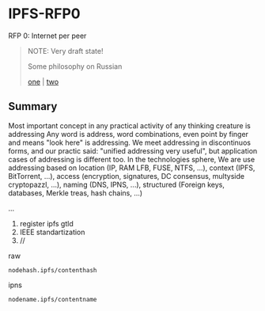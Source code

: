 # IPFS-RFP0
RFP 0: Internet per peer

> NOTE: Very draft state!
>
> Some philosophy on Russian
> 
> [one](https://github.com/stels-community/IPFS-RFP0/blob/master/README.RU.md) | [two](https://github.com/stels-community/IPFS-RFP0/blob/master/IDEA.RU.md)

## Summary

Most important concept in any practical activity of any thinking creature is addressing
Any word is address, word combinations, even point by finger and means "look here" is addressing.
We meet addressing in discontinuos forms, and our practic said: "unified addressing very useful", but application cases of addressing is different too. In the technologies sphere, We are use addressing based on location (IP, RAM LFB, FUSE, NTFS, ...), context (IPFS, BitTorrent, ...), access (encryption, signatures, DC consensus, multyside cryptopazzl, ...), naming (DNS, IPNS, ...), structured (Foreign keys, databases, Merkle treas, hash chains, ...)




...

1. register ipfs gtld
2. IEEE standartization
3. //

raw

`nodehash.ipfs/contenthash`

ipns

`nodename.ipfs/contentname`
